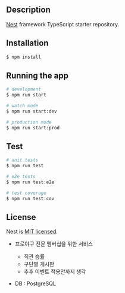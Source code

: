 ## Description

[Nest](https://github.com/nestjs/nest) framework TypeScript starter repository.

## Installation

```bash
$ npm install
```

## Running the app

```bash
# development
$ npm run start

# watch mode
$ npm run start:dev

# production mode
$ npm run start:prod
```

## Test

```bash
# unit tests
$ npm run test

# e2e tests
$ npm run test:e2e

# test coverage
$ npm run test:cov
```


## License

Nest is [MIT licensed](LICENSE).



- 프로야구 전문 멤버십을 위한 서비스
  - 직관 승률
  - 구단별 게시판
  - 추후 이벤트 적용안까지 생각

-  DB : PostgreSQL
  
